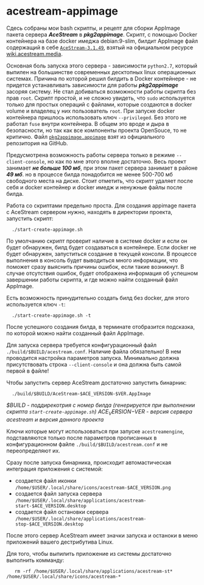 # acestream-appimage
Сдесь собраны мои bash скрипты, и рецепт для сборки AppImage пакета  сервера ***AceStream*** в ***pkg2appimage***. Скрипт, с помощью Docker контейнера на базе
docker имеджа debian:9-slim, билдит AppImage файл содержащий в себе 
[`AceStream-3.1.49`](https://download.acestream.media/linux/acestream_3.1.49_debian_9.9_x86_64.tar.gz), 
взятый на официальном ресурсе [wiki.acestream.media](https://wiki.acestream.media/Download).

Основная боль запуска этого сервера - зависимости `python2.7`, который выпилен на большинстве современных 
десктопных linux операционных системах. 
Причина по которой решил билдить в Docker контейнере - не придется устанавливать зависимости для работы ***pkg2appimage*** засоряя систему. Не стал добиваться возможности работы скрипта без прав `root`. 
Скрипт простой, и не сложно увидеть, что `sudo` используется только для простых операций с файлами, которые создаются в docker volume и владелец у них 
пользователь `root`.
При запуске docker контейнера пришлось использовать ключ `--privileged`. Без этого не работал `fuse` внутри контейнера. В общем это вроде и дыра в безопасности, 
но так как все компоненты проекта OpenSouce, то не критично.
Файл [`pkg2appimage.appimage`](https://github.com/AppImage/pkg2appimage) взят из официального репозитория на GitHub.

Предусмотрена возможность работы сервера только в режиме `--client-console`, но как по мне этого вполне достаточно.
Весь проект занимает ***не больше 100 мб***, при этом пакет сервера занимает в районе ***49 мб***. но в процессе билда понадобится не менее 500-700 мб 
свободного места на диске. Стоит отметить, что скрипт удаляет после себя и docker контейнер и docker имедж и ненужные файлы после билда.

Работа со скриптами предельно проста.
Для создания appimage пакета с AceStream сервером нужно, находять в директории проекта, запустить скрипт:
```
  ./start-create-appimage.sh
```
По умолчанию скрипт проверит наличие в системе docker и если он будет обнаружен, билд будет создаваться в контейнере. Если docker не будет обнаружен,
запуститься создание в текущей консоли.
В процессе выполнения в консоль будет выводиться много информации, что поможет сразу выяснить причины ошибок, 
если такие возникнут. В случае отсутствия ошибок, будет отображена информация об успешном завершении работы скрипта, и где можно найти созданный файл AppImage.

Есть возможность принудительно создать билд без docker, для этого используется ключ `-t`:
```
  ./start-create-appimage.sh -t
```
После успешного создания билда, в терминате отобразится подсказка, по которой можно найти созданный файл AppImage. 

Для запуска сервера требуется конфигурационный файл `./build/$BUILD/acestream.conf`. Наличие файла обязательно! В нем проводится настройка параметров запуска. Минимально должна присутствовать строка `--client-console` и она должна быть самой первой в файле!

Чтобы запустить сервер AceStream достаточно запустить бинарник:
```
  ./build/$BUILD/AceStream-$ACE_VERSION-$VER.AppImage
```
*$BUILD - поддирекотрия с номер билда (генерируется при выполнении скрипта `start-create-appimage.sh`)
$ACE_VERSION-$VER - версия сервера acestream и версия данного проекта*
    
Ключи которые могут использоваться при запуске `acestreamengine`, подставляются только после параметров прописанных в конфигурационном файле `./build/$BUILD/acestream.conf` и не переопределяют их.

Сразу после запуска бинарника, происходит автомастическая интеграция приложения с системой:
  - создается файл иконки `/home/$USER/.local/share/icons/acestream-$ACE_VERSION.png`
  - создается файл запуска сервера `/home/$USER/.local/share/applications/acestream-start-$ACE_VERSION.desktop`
  - создается файл остановки сервера `/home/$USER/.local/share/applications/acestream-stop-$ACE_VERSION.desktop`

После этого сервер AceStream имеет значки запуска и останоки в меню приложений вашего дестрибутива Linux.

Для того, чтобы выпилить приложение из системы достаточно выполнить комманду:
```
   rm -rf /home/$USER/.local/share/applications/acestream-st* /home/$USER/.local/share/icons/acestream-*
```

